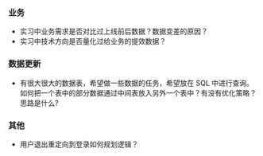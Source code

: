 
### 业务
- 实习中业务需求是否对比过上线前后数据？数据变差的原因？
- 实习中技术方向是否量化过给业务的提效数据？


### 数据更新
- 有很大很大的数据表，希望做一些数据的任务，希望放在 SQL 中进行查询。如何把一个表中的部分数据通过中间表放入另外一个表中？有没有优化策略？思路是什么?

### 其他
- 用户退出重定向到登录如何规划逻辑？